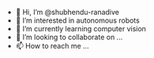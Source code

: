 - 👋 Hi, I’m @shubhendu-ranadive
- 👀 I’m interested in autonomous robots
- 🌱 I’m currently learning computer vision
- 💞️ I’m looking to collaborate on ...
- 📫 How to reach me ...

<!---
shubhendu-ranadive/shubhendu-ranadive is a ✨ special ✨ repository because its `README.md` (this file) appears on your GitHub profile.
You can click the Preview link to take a look at your changes.
--->
